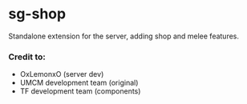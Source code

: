 # sg-shop
Standalone extension for the server, adding shop and melee features.

### Credit to:
 - OxLemonxO (server dev)
 - UMCM development team (original)
 - TF development team (components)
